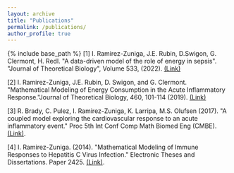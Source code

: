 ```yaml
---
layout: archive
title: "Publications"
permalink: /publications/
author_profile: true
---
```

{% include base_path %}
[1] I. Ramirez-Zuniga, J.E. Rubin, D.Swigon, G. Clermont, H. Redl. "A data-driven model of the role of energy in sepsis". "Journal of Theoretical Biology", Volume 533, (2022). [(Link)](https://authors.elsevier.com/a/1e5Kr57im8GQO)

[2] I. Ramirez-Zuniga, J.E. Rubin, D. Swigon, and G. Clermont. "Mathematical Modeling of Energy Consumption in the Acute Inflammatory Response."Journal of Theoretical Biology, 460, 101-114 (2019). [(Link)](https://www.sciencedirect.com/science/article/pii/S0022519318304120)

[3] R. Brady, C. Pulez, I. Ramirez-Zuniga, K. Larripa, M.S. Olufsen (2017). "A coupled model exploring the cardiovascular response to an acute inflammatory event." Proc 5th Int Conf Comp Math Biomed Eng (CMBE). [(Link)](http://www.compbiomed.net/2017/cmbe-proceedings.htm).

[4] I. Ramirez-Zuniga. (2014). "Mathematical Modeling of Immune Responses to Hepatitis C Virus Infection." Electronic Theses and Dissertations. Paper 2425. [(Link)](https://dc.etsu.edu/etd/2425).
